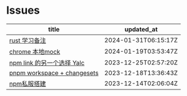# Issues
| title | updated_at |
| --- | --- |
| [rust 学习备注](https://github.com/sxy15/ISSUE/issues/5) | 2024-01-31T06:15:17Z |
| [chrome 本地mock](https://github.com/sxy15/ISSUE/issues/6) | 2024-01-19T03:53:47Z |
| [npm link 的另一个选择 Yalc](https://github.com/sxy15/ISSUE/issues/4) | 2023-12-25T02:57:20Z |
| [pnpm workspace + changesets](https://github.com/sxy15/ISSUE/issues/3) | 2023-12-18T13:36:43Z |
| [npm私服搭建](https://github.com/sxy15/ISSUE/issues/1) | 2023-12-14T02:06:04Z |

